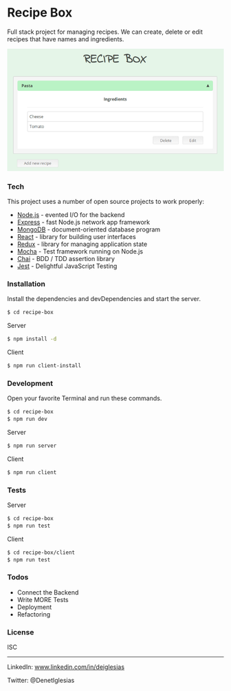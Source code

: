 # Recipe Box

Full stack project for managing recipes. We can create, delete or edit recipes that have names and ingredients.

![Recipe Box](./mockup/recipe-box.png)

### Tech

This project uses a number of open source projects to work properly:

* [Node.js] - evented I/O for the backend
* [Express] - fast Node.js network app framework 
* [MongoDB] - document-oriented database program
* [React] - library for building user interfaces
* [Redux] - library for managing application state
* [Mocha] - Test framework running on Node.js
* [Chai] - BDD / TDD assertion library
* [Jest] - Delightful JavaScript Testing

### Installation

Install the dependencies and devDependencies and start the server.

```sh
$ cd recipe-box
```
Server
```sh
$ npm install -d
```
Client
```sh
$ npm run client-install
```

### Development

Open your favorite Terminal and run these commands.
```sh
$ cd recipe-box
$ npm run dev
```
Server
```sh
$ npm run server
```
Client
```sh
$ npm run client
```

### Tests

Server
```sh
$ cd recipe-box
$ npm run test
```
Client
```sh
$ cd recipe-box/client
$ npm run test
```

### Todos
 - Connect the Backend  
 - Write MORE Tests
 - Deployment
 - Refactoring
 
### License

ISC

---

LinkedIn: www.linkedin.com/in/deiglesias 

Twitter: @DenetIglesias

   [Node.js]: <http://nodejs.org>
   [express]: <http://expressjs.com>
   [MongoDB]: <http://www.mongodb.com/>
   [React]: <http://reactjs.org/>
   [Redux]: <https://redux.js.org/introduction>
   [Mocha]: <https://mochajs.org/>
   [Chai]: <https://www.chaijs.com/>
   [Jest]: <https://jestjs.io/>


